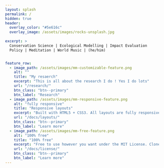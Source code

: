 ```yaml
---
layout: splash
permalink: /
hidden: true
header:
  overlay_color: "#5e616c"
  overlay_image: /assets/images/rocks-unsplash.jpg
 
excerpt: >
  Conservation Science | Ecological Modelling | Impact Evaluation  
  Policy | Meditation | World Music | (he/him)


feature_row:
  - image_path: /assets/images/mm-customizable-feature.png
    alt: ""
    title: "My resaerch"
    excerpt: "This is all about the research I do ! Yes I do lots"
    url: "/research/"
    btn_class: "btn--primary"
    btn_label: "Research"
  - image_path: /assets/images/mm-responsive-feature.png
    alt: "fully responsive"
    title: "Responsive layouts"
    excerpt: "Built with HTML5 + CSS3. All layouts are fully responsive with helpers to augment your content."
    url: "/docs/layouts/"
    btn_class: "btn--primary"
    btn_label: "Learn more"
  - image_path: /assets/images/mm-free-feature.png
    alt: "100% free"
    title: "100% free"
    excerpt: "Free to use however you want under the MIT License. Clone it, fork it, customize it... whatever!"
    url: "/docs/license/"
    btn_class: "btn--primary"
    btn_label: "Learn more"      
---
```


